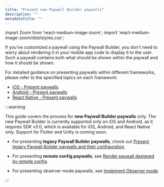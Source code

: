 ```yaml
---
title: "Present new Paywall Builder paywalls"
description: ""
metadataTitle: ""
---
```


import Zoom from 'react-medium-image-zoom';
import 'react-medium-image-zoom/dist/styles.css';

If you've customized a paywall using the Paywall Builder, you don't need to worry about rendering it in your mobile app code to display it to the user. Such a paywall contains both what should be shown within the paywall and how it should be shown.

For detailed guidance on presenting paywalls within different frameworks, please refer to the specified topics on each framework:

- [iOS - Present paywalls](ios-present-paywalls)
- [Android - Present paywalls](android-present-paywalls)
- [React Native - Present paywalls](react-native-present-paywalls)

:::warning

This guide covers the process for **new Paywall Builder paywalls** only. The new Paywall Builder is currently supported only on iOS and Android, as it requires SDK v3.0, which is available for iOS, Android, and React Native only. Support for Flutter and Unity is coming soon.

- For presenting **legacy Paywall Builder paywalls**, check out [Present legacy Paywall Builder paywalls and their configuration](present-legacy-pb-paywalls).

- For presenting **remote config paywalls**, see [Render paywall designed by remote config](present-remote-config-paywalls).
- For presenting observer mode paywalls, see [Implement Observer mode](implement-observer-mode).

:::
